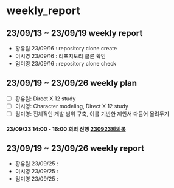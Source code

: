 # weekly_report

## 23/09/13 ~ 23/09/19 weekly report  
* 황유림 23/09/16 : repository clone create  
* 이시영 23/09/16 : 리포지토리 클론 확인  
* 엄미영 23/09/16 : repository clone check  

## 23/09/19 ~ 23/09/26 weekly plan  
- [ ] 황유림:  Direct X 12 study
- [ ] 이시영:  Character modeling, Direct X 12 study
- [ ] 엄미영:  전체적인 개발 범위 구축, 이를 기반한 제안서 다듬어 올려두기  

#### 23/09/23 14:00 - 16:00 회의 진행 [230923회의록](Meeting_report/report_230923.md)

## 23/09/19 ~ 23/09/26 weekly report
* 황유림 23/09/25 :
* 이시영 23/09/25 :
* 엄미영 23/09/25 :